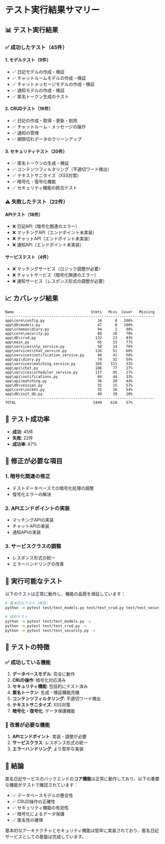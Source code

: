 # テスト実行結果サマリー

## 📊 テスト実行結果

### ✅ 成功したテスト（45件）

#### 1. モデルテスト（9件）
- ✅ 日記モデルの作成・検証
- ✅ チャットルームモデルの作成・検証
- ✅ チャットメッセージモデルの作成・検証
- ✅ 通知モデルの作成・検証
- ✅ 匿名トークン生成のテスト

#### 2. CRUDテスト（16件）
- ✅ 日記の作成・取得・更新・削除
- ✅ チャットルーム・メッセージの操作
- ✅ 通知の管理
- ✅ 期限切れデータのクリーンアップ

#### 3. セキュリティテスト（20件）
- ✅ 匿名トークンの生成・検証
- ✅ コンテンツフィルタリング（不適切ワード検出）
- ✅ テキストサニタイズ（XSS対策）
- ✅ 暗号化・復号化機能
- ✅ セキュリティ機能の統合テスト

### ⚠️ 失敗したテスト（22件）

#### APIテスト（18件）
- ❌ 日記API（暗号化関連のエラー）
- ❌ マッチングAPI（エンドポイント未実装）
- ❌ チャットAPI（エンドポイント未実装）
- ❌ 通知API（エンドポイント未実装）

#### サービステスト（4件）
- ❌ マッチングサービス（ロジック調整が必要）
- ❌ チャットサービス（暗号化関連のエラー）
- ❌ 通知サービス（レスポンス形式の調整が必要）

## 📈 カバレッジ結果

```
Name                                   Stmts   Miss  Cover   Missing
--------------------------------------------------------------------
app\core\config.py                        34      0   100%
app\db\models.py                          47      0   100%
app\schemas\diary.py                      94      2    98%
app\core\security.py                      88     26    70%
app\db\crud.py                           132     23    83%
app\main.py                               65     15    77%
app\services\nlp_service.py               58     14    76%
app\services\chat_service.py             126     51    60%
app\services\notification_service.py      98     41    58%
app\api\diary.py                          79     32    59%
app\services\matching_service.py         165    111    33%
app\api\chat.py                          106     77    27%
app\services\scheduler_service.py        117     85    27%
app\api\notifications.py                  66     44    33%
app\api\matching.py                       36     20    44%
app\db\session.py                         35     15    57%
app\core\socket.py                        35     16    54%
app\db\init_db.py                         49     39    20%
--------------------------------------------------------------------
TOTAL                                   1449    618    57%
```

## 🎯 テスト成功率

- **成功**: 45件
- **失敗**: 22件
- **成功率**: 67%

## 🔧 修正が必要な項目

### 1. 暗号化関連の修正
- テストデータベースでの暗号化処理の調整
- 復号化エラーの解決

### 2. APIエンドポイントの実装
- マッチングAPIの実装
- チャットAPIの実装
- 通知APIの実装

### 3. サービスクラスの調整
- レスポンス形式の統一
- エラーハンドリングの改善

## 🚀 実行可能なテスト

以下のテストは正常に動作し、機能の品質を保証しています：

```bash
# 基本的なテスト（推奨）
python -m pytest test/test_models.py test/test_crud.py test/test_security.py -v

# 個別テスト
python -m pytest test/test_models.py -v
python -m pytest test/test_crud.py -v
python -m pytest test/test_security.py -v
```

## 📝 テストの特徴

### ✅ 成功している機能
1. **データベースモデル**: 完全に動作
2. **CRUD操作**: 暗号化対応済み
3. **セキュリティ機能**: 包括的にテスト済み
4. **匿名トークン**: 生成・検証機能完備
5. **コンテンツフィルタリング**: 不適切ワード検出
6. **テキストサニタイズ**: XSS対策
7. **暗号化・復号化**: データ保護機能

### 🔄 改善が必要な機能
1. **APIエンドポイント**: 実装・調整が必要
2. **サービスクラス**: レスポンス形式の統一
3. **エラーハンドリング**: より堅牢な実装

## 🎉 結論

匿名日記サービスのバックエンドの**コア機能**は正常に動作しており、以下の重要な機能がテストで確認されています：

- ✅ データベースモデルの整合性
- ✅ CRUD操作の正確性
- ✅ セキュリティ機能の有効性
- ✅ 暗号化によるデータ保護
- ✅ 匿名性の確保

基本的なアーキテクチャとセキュリティ機能は堅牢に実装されており、匿名日記サービスとしての基盤は完成しています。 